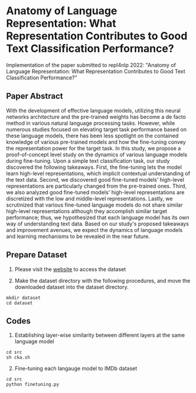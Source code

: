 # Anatomy of Language Representation: What Representation Contributes to Good Text Classification Performance?

Implementation of the paper submitted to repl4nlp 2022: "Anatomy of Language Representation: What Representation Contributes to Good Text Classification Performance?"

## Paper Abstract
With the development of effective language models, utilizing this neural networks architecture and the pre-trained weights has become a de facto method in various natural language processing tasks. However, while numerous studies focused on elevating target task performance based on these language models, there has been less spotlight on the contained knowledge of various pre-trained models and how the fine-tuning convey the representation power for the target task. In this study, we propose a proof-of-concept level study on the dynamics of various language models during fine-tuning. Upon a simple text classification task, our study discovered the following takeaways. First, the fine-tuning lets the model learn high-level representations, which implicit contextual understanding of the text data. Second, we discovered good fine-tuned models' high-level representations are particularly changed from the pre-trained ones. Third, we also analyzed good fine-tuned models' high-level representations are discretized with the low and middle-level representations. Lastly, we scrutinized that various fine-tuned language models do not share similar high-level representations although they accomplish similar target performance; thus, we hypothesized that each language model has its own way of understanding text data. Based on our study's proposed takeaways and improvement avenues, we expect the dynamics of language models and learning mechanisms to be revealed in the near future.


## Prepare Dataset

1. Please visit the [website](https://ai.stanford.edu/~amaas/data/sentiment/) to access the dataset

2. Make the dataset directory with the following procedures, and move the downloaded dataset into the dataset directory.

```   
mkdir dataset
cd dataset
```

## Codes

1. Establishing layer-wise similarity between different layers at the same language model

```   
cd src
sh cka.sh
```

2. Fine-tuning each langauge model to IMDb dataset

```   
cd src
python finetuning.py
```
